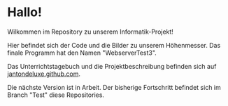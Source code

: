 ﻿# Hallo!
Wilkommen im Repository zu unserem Informatik-Projekt!

Hier befindet sich der Code und die Bilder zu unserem Höhenmesser. Das finale Programm hat den Namen "WebserverTest3".

Das Unterrichtstagebuch und die Projektbeschreibung befinden sich auf [jantondeluxe.github.com](https://jantondeluxe.github.io).

Die nächste Version ist in Arbeit. Der bisherige Fortschritt befindet sich im Branch "Test" diese Repositories.


